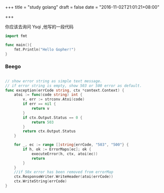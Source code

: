 +++
title = "study golang"
draft = false
date = "2016-11-02T21:01:21+08:00"

+++

你应该去询问 Ysqi ,他写的一段代码
```Go
import fmt 

func main(){
    fmt.Println("Hello Gopher!")
}
```

### Beego

```Go

// show error string as simple text message.
// if error string is empty, show 503 or 500 error as default.
func exception(errCode string, ctx *context.Context) {
	atoi := func(code string) int {
		v, err := strconv.Atoi(code)
		if err == nil {
			return v
		}
		if ctx.Output.Status == 0 {
			return 503
		}
		return ctx.Output.Status
	}

	for _, ec := range []string{errCode, "503", "500"} {
		if h, ok := ErrorMaps[ec]; ok {
			executeError(h, ctx, atoi(ec))
			return
		}
	}
	//if 50x error has been removed from errorMap
	ctx.ResponseWriter.WriteHeader(atoi(errCode))
	ctx.WriteString(errCode)
}
```
